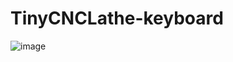 # TinyCNCLathe-keyboard
![image](https://github.com/ZeframCZ/TinyCNCLathe-keyboard/assets/36083916/19f50f5d-7d53-4bf9-a408-404f40c46282)

